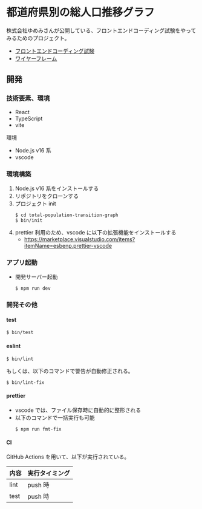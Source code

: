 # 都道府県別の総人口推移グラフ

株式会社ゆめみさんが公開している、フロントエンドコーディング試験をやってみるためのプロジェクト。

- [フロントエンドコーディング試験](https://notion.yumemi.co.jp/0e9ef27b55704d7882aab55cc86c999d)
- [ワイヤーフレーム](https://notion.yumemi.co.jp/ab4a837f8e764dffb0fc93c7b1387af7)

## 開発

### 技術要素、環境

- React
- TypeScript
- vite

環境

- Node.js v16 系
- vscode

### 環境構築

1. Node.js v16 系をインストールする
1. リポジトリをクローンする
1. プロジェクト init
   ```
   $ cd total-population-transition-graph
   $ bin/init
   ```
1. prettier 利用のため、vscode に以下の拡張機能をインストールする
   - https://marketplace.visualstudio.com/items?itemName=esbenp.prettier-vscode

### アプリ起動

- 開発サーバー起動

  ```
  $ npm run dev
  ```

### 開発その他

#### test

```
$ bin/test
```

#### eslint

```
$ bin/lint
```

もしくは、以下のコマンドで警告が自動修正される。

```
$ bin/lint-fix
```

#### prettier

- vscode では、ファイル保存時に自動的に整形される
- 以下のコマンドで一括実行も可能
  ```
  $ npm run fmt-fix
  ```

#### CI

GitHub Actions を用いて、以下が実行されている。

| 内容 | 実行タイミング |
| ---- | -------------- |
| lint | push 時        |
| test | push 時        |
